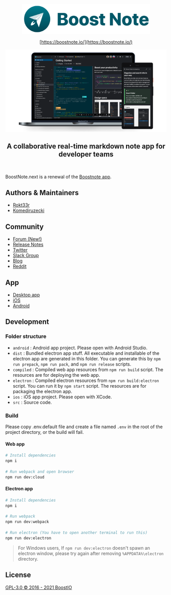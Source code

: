 <div align="center">
  <img src="static/logo_with_text_teal.svg" width="400">

[https://boostnote.io/](https://boostnote.io/)

</div>

![uiimage](./static/img_ui.png)

<h2 align='center'>A collaborative real-time markdown note app for developer teams</h2>

<br />

BoostNote.next is a renewal of the [Boostnote app](https://github.com/BoostIO/Boostnote).

## Authors & Maintainers

- [Rokt33r](https://github.com/rokt33r)
- [Komediruzecki](https://github.com/Komediruzecki)

## Community

- [Forum (New!)](https://forum.boostnote.io/)
- [Release Notes](https://forum.boostnote.io/c/announcements/5)
- [Twitter](https://twitter.com/boostnoteapp)
- [Slack Group](https://join.slack.com/t/boostnote-group/shared_invite/zt-cun7pas3-WwkaezxHBB1lCbUHrwQLXw)
- [Blog](https://medium.com/boostnote)
- [Reddit](https://www.reddit.com/r/Boostnote/)

## App
- [Desktop app](https://boostnote.io/#download)
- [iOS](https://apps.apple.com/gb/app/boost-note-mobile/id1576176505)
- [Android](https://play.google.com/store/apps/details?id=com.boostio.boostnote2021)

## Development

### Folder structure

- `android` : Android app project. Please open with Android Studio.
- `dist` : Bundled electron app stuff. All executable and installable of the electron app are generated in this folder. You can generate this by `npm run prepack`, `npm run pack`, and `npm run release` scripts.
- `compiled` : Compiled web app resources from `npm run build` script. The resources are for deploying the web app.
- `electron` : Compiled electron resources from `npm run build:electron` script. You can run it by `npm start` script. The resources are for packaging the electron app.
- `ios` : iOS app project. Please open with XCode.
- `src` : Source code.

### Build

Please copy .env.default file and create a file named `.env` in the root of the project directory, or the build will fail.

#### Web app

```sh
# Install dependencies
npm i

# Run webpack and open browser
npm run dev:cloud
```

#### Electron app

```sh
# Install dependencies
npm i

# Run webpack
npm run dev:webpack

# Run electron (You have to open another terminal to run this)
npm run dev:electron
```

> For Windows users, If `npm run dev:electron` doesn't spawn an electron window, please try again after removing `%APPDATA%\electron` directory.

## License

[GPL-3.0 © 2016 - 2021 BoostIO](./LICENSE.md)

